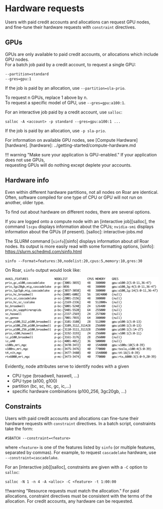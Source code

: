 # Hardware requests 

Users with paid credit accounts and allocations can request GPU nodes,
and fine-tune their hardware requests with `constraint` directives.

## GPUs

GPUs are only available to paid credit accounts,
or allocations which include GPU nodes.  
For a batch job paid by a credit account, to request a single GPU:

```
--partition=standard
--gres=gpu:1
```

If the job is paid by an allocation, use `--partition=sla-prio`. 
 
To request n GPUs, replace 1 above by n.  
To request a specific model of GPU, use `--gres=gpu:a100:1`.

For an interactive job paid by a credit account, use `salloc`:
```
salloc -A <account> -p standard --gres=gpu:a100:1 ...
```

If the job is paid by an allocation, use `-p sla-prio`.

For information on available GPU nodes, see [Compute Hardware][hardware].
[hardware]: ../getting-started/compute-hardware.md

!!! warning "Make sure your application is GPU-enabled."
    If your application does not use GPUs,   
    requesting GPUs will do nothing except deplete your accounts.  

## Hardware info

Even within different hardware partitions, not all nodes on Roar are identical.
Often, software compiled for one type of CPU or GPU will not run on another, older type.

To find out about hardware on different nodes, there are several options.

If you are logged onto a compute node with an [interactive job][salloc], 
the command `lscpu` displays information about the CPUs;
`nvidia-smi` displays information about the GPUs (if present).
[salloc]: interactive-jobs.md

The SLURM command [`sinfo`][sinfo] displays information about *all* Roar nodes.
Its output is more easily read with some formatting options,
[sinfo]: https://slurm.schedmd.com/sinfo.html

```
sinfo --Format=features:30,nodelist:20,cpus:5,memory:10,gres:30
```

On Roar, `sinfo` output would look like:

![sinfo table](../img/sinfo_table.png)

Evidently, node attributes serve to identify nodes with a given

- CPU type (broadwell, haswell, ...)
- GPU type (a100, g100)
- partition (bc, sc, hc, gc, ic,...)
- specific hardware combinations (p100_256, 3gc20gb, ...)


## Constraints

Users with paid credit accounts and allocations can fine-tune their hardware requests 
with `constraint` directives.  In a batch script, constraints take the form:

```
#SBATCH --constraint=<feature>
```

where `<feature>` is one of the features listed by `sinfo` 
(or multiple features, separated by commas).
For example, to request `cascadelake` hardware, use `--constraint=cascadelake`.

For an [interactive job][salloc], constraints are given
with a `-C` option to `salloc`:

```
salloc -N 1 -n 4 -A <alloc> -C <feature> -t 1:00:00
```

!!!warning "Resource requests must match the allocation."
	For paid allocations, constraint directives
	must be consistent with the terms of the allocation.
	For credit accounts, any hardware can be requested.

